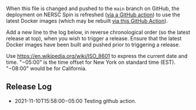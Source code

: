 When this file is changed and pushed to the `main` branch on GitHub, the deployment on NERSC Spin is
refreshed ([via a GitHub
action](https://github.com/microbiomedata/nmdc-runtime/blob/main/.github/workflows/release-to-spin.yml))
to use the latest Docker images (which may be rebuilt [via this GitHub
Action](https://github.com/microbiomedata/nmdc-runtime/blob/main/.github/workflows/build-and-push-docker-images.yml)).

Add a new line to the log below, in reverse chronological order (so the latest release at top), when
you wish to trigger a release. Ensure that the latest Docker images have been built and pushed prior
to triggering a release.

Use <https://en.wikipedia.org/wiki/ISO_8601> to express the current date and time. "−05:00" is the
time offset for New York on standard time (EST). "−08:00" would be for California.

## Release Log

* 2021-11-10T15:58:00−05:00 Testing github action.



